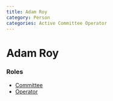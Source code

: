 ```yaml
---
title: Adam Roy
category: Person
categories: Active Committee Operator
---
```

<!--img src="img/2020-.jpeg" style="width: 40%" align="right"-->
# Adam Roy
### Roles
- [Committee](Committee)
- [Operator](Operator)